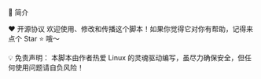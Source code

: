 🌟 简介

❤️ 开源协议
欢迎使用、修改和传播这个脚本！如果你觉得它对你有帮助，记得来点个 Star ⭐ 哦～

💡 免责声明： 本脚本由作者热爱 Linux 的灵魂驱动编写，虽尽力确保安全，但任何使用问题请自负风险！

